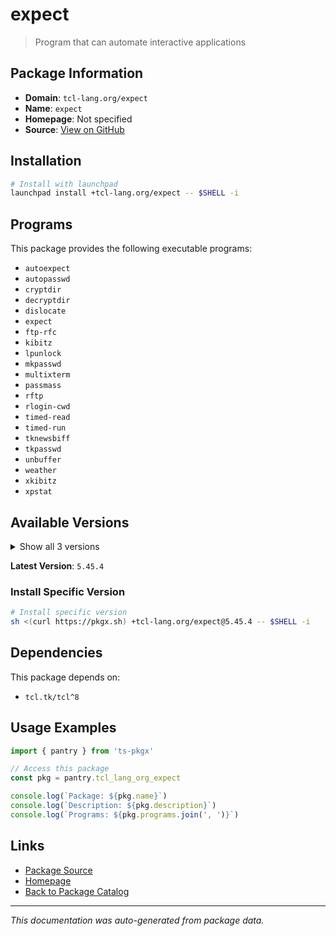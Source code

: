 # expect

> Program that can automate interactive applications

## Package Information

- **Domain**: `tcl-lang.org/expect`
- **Name**: `expect`
- **Homepage**: Not specified
- **Source**: [View on GitHub](https://github.com/pkgxdev/pantry/tree/main/projects/tcl-lang.org/expect/package.yml)

## Installation

```bash
# Install with launchpad
launchpad install +tcl-lang.org/expect -- $SHELL -i
```

## Programs

This package provides the following executable programs:

- `autoexpect`
- `autopasswd`
- `cryptdir`
- `decryptdir`
- `dislocate`
- `expect`
- `ftp-rfc`
- `kibitz`
- `lpunlock`
- `mkpasswd`
- `multixterm`
- `passmass`
- `rftp`
- `rlogin-cwd`
- `timed-read`
- `timed-run`
- `tknewsbiff`
- `tkpasswd`
- `unbuffer`
- `weather`
- `xkibitz`
- `xpstat`

## Available Versions

<details>
<summary>Show all 3 versions</summary>

- `5.45.4`, `5.45.3`, `5.45.0`

</details>

**Latest Version**: `5.45.4`

### Install Specific Version

```bash
# Install specific version
sh <(curl https://pkgx.sh) +tcl-lang.org/expect@5.45.4 -- $SHELL -i
```

## Dependencies

This package depends on:

- `tcl.tk/tcl^8`

## Usage Examples

```typescript
import { pantry } from 'ts-pkgx'

// Access this package
const pkg = pantry.tcl_lang_org_expect

console.log(`Package: ${pkg.name}`)
console.log(`Description: ${pkg.description}`)
console.log(`Programs: ${pkg.programs.join(', ')}`)
```

## Links

- [Package Source](https://github.com/pkgxdev/pantry/tree/main/projects/tcl-lang.org/expect/package.yml)
- [Homepage](#)
- [Back to Package Catalog](../package-catalog.md)

---

*This documentation was auto-generated from package data.*
